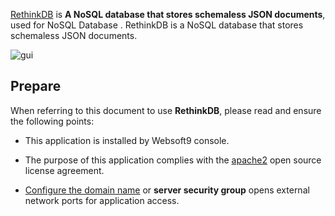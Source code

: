 [RethinkDB](https://rethinkdb.com/) is **A NoSQL database that stores schemaless JSON documents**, used for NoSQL Database . RethinkDB is a NoSQL database that stores schemaless JSON documents. 


![gui](https://libs.websoft9.com/Websoft9/DocsPicture/en/rethinkdb/rethinkdb-gui-websoft9.png)


## Prepare

When referring to this document to use **RethinkDB**, please read and ensure the following points:

- This application is installed by Websoft9 console.

- The purpose of this application complies with the [apache2](https://opensource.org/licenses/Apache-2.0) open source license agreement.

- [Configure the domain name](./domain-set) or **server security group** opens external network ports for application access.